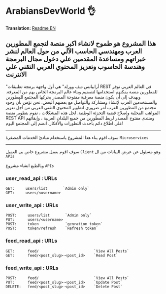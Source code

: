 # ArabiansDevWorld 👌

**Translation:**
[Readme EN](README_en.md)

هذا المشروع هو طموح لانشاء اكبر منصة لتجمع المطورين العرب
ومهندسي الحاسب الآلي من حول العالم
لنشر خبراتهم ومساعدة المقدمين علي دخول مجال البرمجة وهندسة الحاسوب
وتعزيز المحتوي العربي التقني علي الانترنت
---
"أرابيانس ديف وورلد" هي أول واجهة برمجة تطبيقات REST في العالم العربي
توفر للمطورين منصة يمكنهم استخدامها لتصميم وبناء عالم البرمجة الخاص بهم من المعرفة.
ويهدف إلى أن يكون منصة معرفية مفتوحة المصدر يحركها المجتمع للمطورين والمستخدمين العرب
لإنشاء ومشاركة والتواصل مع بعضهم البعض. نحن نؤمن بأن وجود مجتمع من المطورين العرب
أمر ضروري لتطوير المحتوى التقني العربي من أجل تعزيز المواهب المحلية وإصلاح قضية التجزئة الوطنية.
لحل هذه المشكلات ، نقوم بتطوير منصة REST API ومنتدى مفتوح المصدر لربط المطورين من جميع البلدان العربية ،
وإبقائهم على اطلاع دائم بأحدث التطورات والأفكار. انضم إلى المجتمع اليوم!

---
سوف اقوم بناء هذا المشروع باستخدام مبادئ  الخدمات المصغرة `Microservices`

---
سوف اقوم بعمل مشروع خاص بي العميل `Client`  وهو مسئول عن عرض البيانات من ال `APIs`

وبالطبع انشاء مشروع `APIs`

### user_read_api : URLs
```shell
GET:     users/list       `Admin only`
GET:     users/<username>
```
### user_write_api : URLs
```shell
POST:     users/list       `Admin only`
PUT:      users/<username>
POST:     token            `genration token`
POST:     token/refresh    `Refresh token`
```

### feed_read_api : URLs
```shell
GET:      feed/                         `View All Posts`
GET:      feed/<post_slug>-<post_id>    `Read Post`
```

### feed_write_api : URLs
```shell
POST:     feed/                         `View All Posts`
PUT:      feed/<post_slug>-<post_id>    `Update Post`
DELETE:   feed/<post_slug>-<post_id>    `Delete Post`
```
